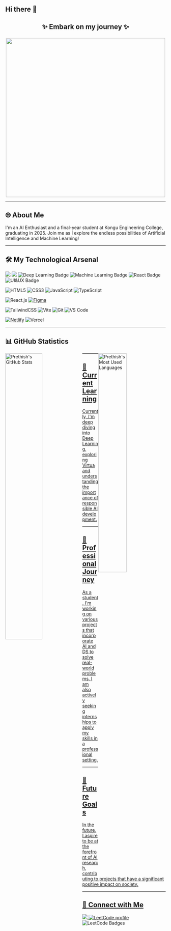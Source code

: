 ## Hi there 👋
<div align="center">
    <h2>✨ Embark on my journey ✨</h2>
    <h3></h3>
    <img src="https://www.japan-academy.in/blog/wp-content/uploads/2021/10/motivational-Naruto-quote-1024x576.jpg" width="500px"/>
</div>

<hr>

<div>
    <h2>🌐 About Me</h2>
    <p>I'm an AI Enthusiast and a final-year student at Kongu Engineering College, graduating in 2025. Join me as I explore the endless possibilities of Artificial Intelligence and Machine Learning!</p>
</div>

<hr>

<div >
    <h2>🛠️ My Technological Arsenal </h2>
     <div>
         <img src="https://img.shields.io/badge/-Python-3776AB?style=for-the-badge&logo=python&logoColor=white" />
         <img src="https://img.shields.io/badge/-Java-E34F26?style=for-the-badge&logo=java&logoColor=white" />
         <img src="https://img.shields.io/badge/-Deep%20Learning-007ACC?style=for-the-badge&logo=tensorflow&logoColor=white" alt="Deep Learning Badge"/>
        <img src="https://img.shields.io/badge/-Data%20Structures-FFCA28?style=for-the-badge&logo=algorithm&logoColor=black" alt="Machine Learning Badge"/>
        <img src="https://img.shields.io/badge/-React-61DAFB?style=for-the-badge&logo=react&logoColor=white" alt="React Badge"/>
        <img src="https://img.shields.io/badge/-HTML5-E34F26?style=for-the-badge&logo=html5&logoColor=white" alt="UI&UX Badge"/>
        
![HTML5](https://img.shields.io/badge/-HTML5-%23E44D27?style=flat-square&logo=html5&logoColor=ffffff)
![CSS3](https://img.shields.io/badge/-CSS3-%231572B6?style=flat-square&logo=css3)
![JavaScript](https://img.shields.io/badge/-JavaScript-%23F7DF1C?style=flat-square&logo=javascript&logoColor=000000&labelColor=%23F7DF1C&color=%23FFCE5A)
![TypeScript](https://img.shields.io/badge/-TypeScript-007ACC?style=flat-square&logo=typescript&logoColor=white)

![React.js](https://img.shields.io/badge/-React.js-%23282C34?style=flat-square&logo=react)
[![Figma](https://img.shields.io/badge/Figma-F24E1E?logo=figma&logoColor=white)](#)

![TailwindCSS](https://img.shields.io/badge/-TailwindCSS-%231a202c?style=flat-square&logo=tailwind-css)
![Vite](https://img.shields.io/badge/-Vite-%23646CFF?style=flat-square&logo=vite&logoColor=ffffff)
![Git](https://img.shields.io/badge/-Git-%23F05032?style=flat-square&logo=git&logoColor=%23ffffff)
![VS Code](https://img.shields.io/badge/-VSCode-%23007ACC?style=flat-square&logo=visual-studio-code)

[![Netlify](https://img.shields.io/badge/Netlify-%23000000.svg?logo=netlify&logoColor=#00C7B7)](#)
![Vercel](https://img.shields.io/badge/-Vercel-%23ffffff?style=flat-square&logo=vercel&logoColor=000000)

 
</div>

<hr>

<div align="centre">
    <h2 align="left">📊 GitHub Statistics</h2>
      <a href="https://github.com/prethish004">
        <img src="https://github-readme-stats.vercel.app/api?username=prethish004&show_icons=true&theme=radical" alt="Prethish's GitHub Stats" style="width: 48%; float: left;" />
    </a>
    <a href="https://github.com/prethish004">
        <img src="https://github-readme-stats.vercel.app/api/top-langs/?username=prethish004&layout=compact&theme=radical" alt="Prethish's Most Used Languages" style="width: 42%; float: right;" />
    </div>
</div>

<hr>

<div >
    <h2>🌱 Current Learning</h2>
    <p>Currently, I'm deep diving into Deep Learning, exploring Virtua and understanding the importance of responsible AI development.</p>
</div>

<hr>

<div >
    <h2>💼 Professional Journey</h2>
    <p>As a student, I'm working on various projects that incorporate AI and DS to solve real-world problems. I am also actively seeking internships to apply my skills in a professional setting.</p>
</div>

<hr>

<div >
    <h2>🔭 Future Goals</h2>
    <p>In the future, I aspire to be at the forefront of AI research, contributing to projects that have a significant positive impact on society.</p>
</div>

<hr>

<div >
    <h2>🤝 Connect with Me</h2>
    <a href="https://www.linkedin.com/in/prethish-ga-84b96224b/">
        <img src="https://img.shields.io/badge/-LinkedIn-0072B1?style=for-the-badge&logo=LinkedIn&logoColor=white" />
    </a>
     <a href="https://leetcode.com/prethish04/">
        <img src="https://img.shields.io/badge/LeetCode-prethish04-ffa116?style=for-the-badge&logo=LeetCode&logoColor=black" alt="LeetCode profile"/>
     </a>
</div>
    <img src="https://leetcode-badge-showcase.vercel.app/api?username=prethish04&animated=true" alt="LeetCode Badges"/>
